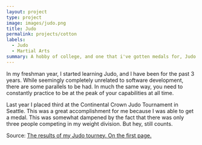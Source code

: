 ```yaml
---
layout: project
type: project
image: images/judo.png
title: Judo
permalink: projects/cotton
labels:
  - Judo
  - Martial Arts
summary: A hobby of college, and one that i've gotten medals for, Judo
---
```


In my freshman year, I started learning Judo, and I have been for the past 3 years. While seemingly completely unrelated to software development, there are some parallels to be had. In much the same way, you need to constantly practice to be at the peak of your capabilities at all time. 

Last year I placed third at the Continental Crown Judo Tournament in Seattle. This was a great accomplishment for me because I was able to get a medal. This was somewhat dampened by the fact that there was only three people competing in my weight division. But hey, still counts.

Source: <a href="https://docs.google.com/viewer?a=v&pid=sites&srcid=ZGVmYXVsdGRvbWFpbnxjb250aW5lbnRhbGNyb3dufGd4OjIxZjM5YWQ4OTczOTYwMzA"><i class="large github icon "></i>The results of my Judo tourney. On the first page.</a>

